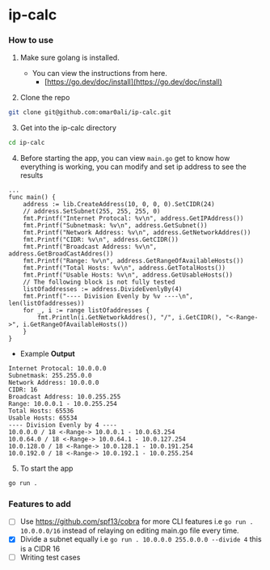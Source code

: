 # ip-calc

### How to use

1. Make sure golang is installed.

    - You can view the instructions from here.
        - [https://go.dev/doc/install](https://go.dev/doc/install)

2. Clone the repo

```bash
git clone git@github.com:omar0ali/ip-calc.git
```

3. Get into the ip-calc directory

```bash
cd ip-calc
```

4. Before starting the app, you can view `main.go` get to know how everything is working, you can modify and set ip address to see the results

```golang
...
func main() {
	address := lib.CreateAddress(10, 0, 0, 0).SetCIDR(24)
	// address.SetSubnet(255, 255, 255, 0)
	fmt.Printf("Internet Protocal: %v\n", address.GetIPAddress())
	fmt.Printf("Subnetmask: %v\n", address.GetSubnet())
	fmt.Printf("Network Address: %v\n", address.GetNetworkAddres())
	fmt.Printf("CIDR: %v\n", address.GetCIDR())
	fmt.Printf("Broadcast Address: %v\n", address.GetBroadCastAddres())
	fmt.Printf("Range: %v\n", address.GetRangeOfAvailableHosts())
	fmt.Printf("Total Hosts: %v\n", address.GetTotalHosts())
	fmt.Printf("Usable Hosts: %v\n", address.GetUsableHosts())
    // The following block is not fully tested
    listOfaddresses := address.DivideEvenlyBy(4)
    fmt.Printf("---- Division Evenly by %v ----\n", len(listOfaddresses))
	for _, i := range listOfaddresses {
		fmt.Println(i.GetNetworkAddres(), "/", i.GetCIDR(), "<-Range->", i.GetRangeOfAvailableHosts())
	}
}
```

-   Example **Output**

```
Internet Protocal: 10.0.0.0
Subnetmask: 255.255.0.0
Network Address: 10.0.0.0
CIDR: 16
Broadcast Address: 10.0.255.255
Range: 10.0.0.1 - 10.0.255.254
Total Hosts: 65536
Usable Hosts: 65534
---- Division Evenly by 4 ----
10.0.0.0 / 18 <-Range-> 10.0.0.1 - 10.0.63.254
10.0.64.0 / 18 <-Range-> 10.0.64.1 - 10.0.127.254
10.0.128.0 / 18 <-Range-> 10.0.128.1 - 10.0.191.254
10.0.192.0 / 18 <-Range-> 10.0.192.1 - 10.0.255.254
```

5. To start the app

```bash
go run .
```

### Features to add

-   [ ] Use https://github.com/spf13/cobra for more CLI features i.e `go run . 10.0.0.0/16` instead of relaying on editing main.go file every time.
-   [x] Divide a subnet equally i.e `go run . 10.0.0.0 255.0.0.0 --divide 4` this is a CIDR 16
-   [ ] Writing test cases
